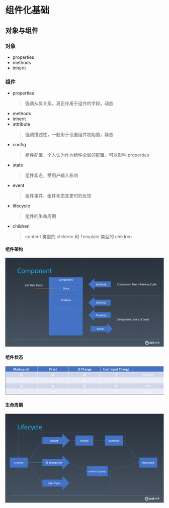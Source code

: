 # 组件化基础

## 对象与组件

### 对象

- properties
- methods
- inherit

### 组件

- properties
  > 强调从属关系，真正作用于组件的字段，动态
- methods
- inherit
- attribute
  > 强调描述性，一般用于设置组件初始值，静态
- config
  > 组件配置，个人认为作为组件全局的配置，可以影响 properties
- state
  > 组件状态，受用户输入影响
- event
  > 组件事件，组件状态变更时的反馈
- lifecycle
  > 组件的生命周期
- children
  > content 类型的 children 和 Template 类型的 children

#### 组件架构

![组件架构](../documents/images/组件架构.png)

#### 组件状态

![组件状态](../documents/images/组件状态.png)

#### 生命周期

![生命周期](../documents/images/生命周期.png)
